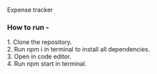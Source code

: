 Expense tracker 
<h3> How to run - </h3>
1. Clone the repository.<br/>
2. Run npm i in terminal to install all dependencies.<br/>
3. Open in code editor. <br/>
4. Run npm start in terminal.<br/>
